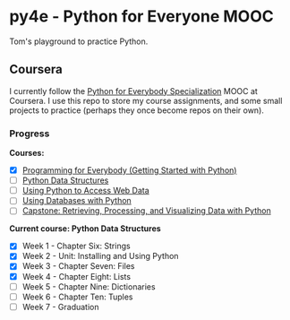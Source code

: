 # py4e - Python for Everyone MOOC

Tom's playground to practice Python.

## Coursera

I currently follow the [Python for Everybody Specialization] MOOC at Coursera. I use this repo to store my course assignments, and some small projects to practice (perhaps they once become repos on their own).

### Progress

**Courses:**
- [x] [Programming for Everybody (Getting Started with Python)]
- [ ] [Python Data Structures]
- [ ] [Using Python to Access Web Data]
- [ ] [Using Databases with Python]
- [ ] [Capstone: Retrieving, Processing, and Visualizing Data with Python]

**Current course: Python Data Structures**
- [x] Week 1 - Chapter Six: Strings
- [x] Week 2 - Unit: Installing and Using Python
- [x] Week 3 - Chapter Seven: Files
- [x] Week 4 - Chapter Eight: Lists
- [ ] Week 5 - Chapter Nine: Dictionaries
- [ ] Week 6 - Chapter Ten: Tuples
- [ ] Week 7 - Graduation

[Python for Everybody Specialization]:                                https://www.coursera.org/specializations/python
[Programming for Everybody (Getting Started with Python)]:            https://www.coursera.org/learn/python
[Python Data Structures]:                                             https://www.coursera.org/learn/python-data
[Using Python to Access Web Data]:                                    https://www.coursera.org/learn/python-network-data
[Using Databases with Python]:                                        https://www.coursera.org/learn/python-network-data
[Capstone: Retrieving, Processing, and Visualizing Data with Python]: https://www.coursera.org/learn/python-data-visualization
